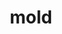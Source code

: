 ---
category: 4-letters
denotation: null
name: mold
reference_link: https://www.etymonline.com/word/mold
root_language: null
root_name: null
title: mold
type: free
word_sums:
- respelling: mold
  sum: 'Mold + '
---